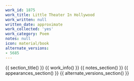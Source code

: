 ```yaml
---
work_id: 1875
work_title: Little Theater In Hollywood
work_written: null
written_date: approximate
work_collected: 'yes'
work_category: Poem
notes: null
icon: material/book
alternate_versions:
- 5685
---
```


{{ section_title() }}
{{ work_info() }}
{{ notes_section() }}
{{ appearances_section() }}
{{ alternate_versions_section() }}